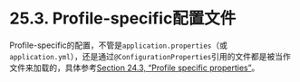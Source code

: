 # 25.3. Profile-specific配置文件

Profile-specific的配置，不管是`application.properties`（或`application.yml`），还是通过`@ConfigurationProperties`引用的文件都是被当作文件来加载的，具体参考[Section 24.3, “Profile specific properties”](https://github.com/cwiki-us-spring-guides/Spring-Boot-Reference-Guide/tree/0047aa8098a650dde0c93f4d2e91754c83468c4b/IV.%20Spring%20Boot%20features/24.4.%20Profile-specific%20properties.md)。

